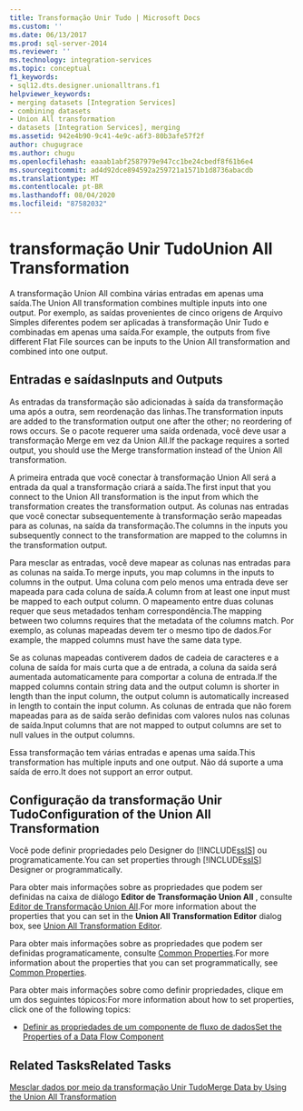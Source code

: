 ```yaml
---
title: Transformação Unir Tudo | Microsoft Docs
ms.custom: ''
ms.date: 06/13/2017
ms.prod: sql-server-2014
ms.reviewer: ''
ms.technology: integration-services
ms.topic: conceptual
f1_keywords:
- sql12.dts.designer.unionalltrans.f1
helpviewer_keywords:
- merging datasets [Integration Services]
- combining datasets
- Union All transformation
- datasets [Integration Services], merging
ms.assetid: 942e4b90-9c41-4e9c-a6f3-80b3afe57f2f
author: chugugrace
ms.author: chugu
ms.openlocfilehash: eaaab1abf2587979e947cc1be24cbedf8f61b6e4
ms.sourcegitcommit: ad4d92dce894592a259721a1571b1d8736abacdb
ms.translationtype: MT
ms.contentlocale: pt-BR
ms.lasthandoff: 08/04/2020
ms.locfileid: "87582032"
---
```

# <a name="union-all-transformation"></a><span data-ttu-id="605fd-102">transformação Unir Tudo</span><span class="sxs-lookup"><span data-stu-id="605fd-102">Union All Transformation</span></span>
  <span data-ttu-id="605fd-103">A transformação Union All combina várias entradas em apenas uma saída.</span><span class="sxs-lookup"><span data-stu-id="605fd-103">The Union All transformation combines multiple inputs into one output.</span></span> <span data-ttu-id="605fd-104">Por exemplo, as saídas provenientes de cinco origens de Arquivo Simples diferentes podem ser aplicadas à transformação Unir Tudo e combinadas em apenas uma saída.</span><span class="sxs-lookup"><span data-stu-id="605fd-104">For example, the outputs from five different Flat File sources can be inputs to the Union All transformation and combined into one output.</span></span>  
  
## <a name="inputs-and-outputs"></a><span data-ttu-id="605fd-105">Entradas e saídas</span><span class="sxs-lookup"><span data-stu-id="605fd-105">Inputs and Outputs</span></span>  
 <span data-ttu-id="605fd-106">As entradas da transformação são adicionadas à saída da transformação uma após a outra, sem reordenação das linhas.</span><span class="sxs-lookup"><span data-stu-id="605fd-106">The transformation inputs are added to the transformation output one after the other; no reordering of rows occurs.</span></span> <span data-ttu-id="605fd-107">Se o pacote requerer uma saída ordenada, você deve usar a transformação Merge em vez da Union All.</span><span class="sxs-lookup"><span data-stu-id="605fd-107">If the package requires a sorted output, you should use the Merge transformation instead of the Union All transformation.</span></span>  
  
 <span data-ttu-id="605fd-108">A primeira entrada que você conectar à transformação Union All será a entrada da qual a transformação criará a saída.</span><span class="sxs-lookup"><span data-stu-id="605fd-108">The first input that you connect to the Union All transformation is the input from which the transformation creates the transformation output.</span></span> <span data-ttu-id="605fd-109">As colunas nas entradas que você conectar subsequentemente à transformação serão mapeadas para as colunas, na saída da transformação.</span><span class="sxs-lookup"><span data-stu-id="605fd-109">The columns in the inputs you subsequently connect to the transformation are mapped to the columns in the transformation output.</span></span>  
  
 <span data-ttu-id="605fd-110">Para mesclar as entradas, você deve mapear as colunas nas entradas para as colunas na saída.</span><span class="sxs-lookup"><span data-stu-id="605fd-110">To merge inputs, you map columns in the inputs to columns in the output.</span></span> <span data-ttu-id="605fd-111">Uma coluna com pelo menos uma entrada deve ser mapeada para cada coluna de saída.</span><span class="sxs-lookup"><span data-stu-id="605fd-111">A column from at least one input must be mapped to each output column.</span></span> <span data-ttu-id="605fd-112">O mapeamento entre duas colunas requer que seus metadados tenham correspondência.</span><span class="sxs-lookup"><span data-stu-id="605fd-112">The mapping between two columns requires that the metadata of the columns match.</span></span> <span data-ttu-id="605fd-113">Por exemplo, as colunas mapeadas devem ter o mesmo tipo de dados.</span><span class="sxs-lookup"><span data-stu-id="605fd-113">For example, the mapped columns must have the same data type.</span></span>  
  
 <span data-ttu-id="605fd-114">Se as colunas mapeadas contiverem dados de cadeia de caracteres e a coluna de saída for mais curta que a de entrada, a coluna da saída será aumentada automaticamente para comportar a coluna de entrada.</span><span class="sxs-lookup"><span data-stu-id="605fd-114">If the mapped columns contain string data and the output column is shorter in length than the input column, the output column is automatically increased in length to contain the input column.</span></span> <span data-ttu-id="605fd-115">As colunas de entrada que não forem mapeadas para as de saída serão definidas com valores nulos nas colunas de saída.</span><span class="sxs-lookup"><span data-stu-id="605fd-115">Input columns that are not mapped to output columns are set to null values in the output columns.</span></span>  
  
 <span data-ttu-id="605fd-116">Essa transformação tem várias entradas e apenas uma saída.</span><span class="sxs-lookup"><span data-stu-id="605fd-116">This transformation has multiple inputs and one output.</span></span> <span data-ttu-id="605fd-117">Não dá suporte a uma saída de erro.</span><span class="sxs-lookup"><span data-stu-id="605fd-117">It does not support an error output.</span></span>  
  
## <a name="configuration-of-the-union-all-transformation"></a><span data-ttu-id="605fd-118">Configuração da transformação Unir Tudo</span><span class="sxs-lookup"><span data-stu-id="605fd-118">Configuration of the Union All Transformation</span></span>  
 <span data-ttu-id="605fd-119">Você pode definir propriedades pelo Designer do [!INCLUDE[ssIS](../../../includes/ssis-md.md)] ou programaticamente.</span><span class="sxs-lookup"><span data-stu-id="605fd-119">You can set properties through [!INCLUDE[ssIS](../../../includes/ssis-md.md)] Designer or programmatically.</span></span>  
  
 <span data-ttu-id="605fd-120">Para obter mais informações sobre as propriedades que podem ser definidas na caixa de diálogo **Editor de Transformação Union All** , consulte [Editor de Transformação Union All](../../union-all-transformation-editor.md).</span><span class="sxs-lookup"><span data-stu-id="605fd-120">For more information about the properties that you can set in the **Union All Transformation Editor** dialog box, see [Union All Transformation Editor](../../union-all-transformation-editor.md).</span></span>  
  
 <span data-ttu-id="605fd-121">Para obter mais informações sobre as propriedades que podem ser definidas programaticamente, consulte [Common Properties](../../common-properties.md).</span><span class="sxs-lookup"><span data-stu-id="605fd-121">For more information about the properties that you can set programmatically, see [Common Properties](../../common-properties.md).</span></span>  
  
 <span data-ttu-id="605fd-122">Para obter mais informações sobre como definir propriedades, clique em um dos seguintes tópicos:</span><span class="sxs-lookup"><span data-stu-id="605fd-122">For more information about how to set properties, click one of the following topics:</span></span>  
  
-   [<span data-ttu-id="605fd-123">Definir as propriedades de um componente de fluxo de dados</span><span class="sxs-lookup"><span data-stu-id="605fd-123">Set the Properties of a Data Flow Component</span></span>](../set-the-properties-of-a-data-flow-component.md)  
  
## <a name="related-tasks"></a><span data-ttu-id="605fd-124">Related Tasks</span><span class="sxs-lookup"><span data-stu-id="605fd-124">Related Tasks</span></span>  
 [<span data-ttu-id="605fd-125">Mesclar dados por meio da transformação Unir Tudo</span><span class="sxs-lookup"><span data-stu-id="605fd-125">Merge Data by Using the Union All Transformation</span></span>](union-all-transformation.md)  
  
  
